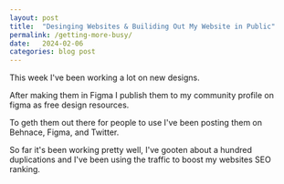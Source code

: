 ```yaml
---
layout: post
title:  "Desinging Websites & Builiding Out My Website in Public"
permalink: /getting-more-busy/
date:   2024-02-06
categories: blog post
---
```


This week I've been working a lot on new designs. 

After making them in Figma I publish them to my community profile on figma as free design resources. 

To geth them out there for people to use I've been posting them on Behnace, Figma, and Twitter. 

So far it's been working pretty well, I've gooten about a hundred duplications and I've been using the traffic to boost my websites SEO ranking.
